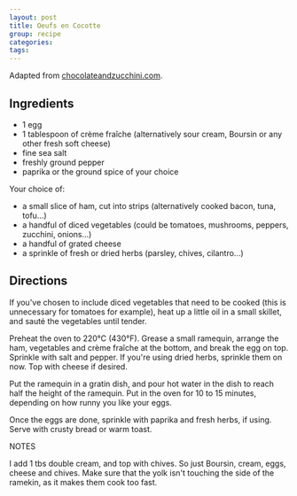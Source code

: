 ```yaml
---
layout: post
title: Oeufs en Cocotte
group: recipe
categories:
tags:
---
```


Adapted from
[chocolateandzucchini.com](http://chocolateandzucchini.com/recipes/eggs/oeuf-cocotte-recipe/).

## Ingredients

- 1 egg
- 1 tablespoon of crème fraîche (alternatively sour cream, Boursin or any other fresh soft cheese)
- fine sea salt
- freshly ground pepper
- paprika or the ground spice of your choice

Your choice of:

- a small slice of ham, cut into strips (alternatively cooked bacon, tuna, tofu...)
- a handful of diced vegetables (could be tomatoes, mushrooms, peppers, zucchini, onions...)
- a handful of grated cheese
- a sprinkle of fresh or dried herbs (parsley, chives, cilantro...)

## Directions

If you've chosen to include diced vegetables that need to be cooked
(this is unnecessary for tomatoes for example), heat up a little oil
in a small skillet, and sauté the vegetables until tender.

Preheat the oven to 220°C (430°F). Grease a small ramequin, arrange
the ham, vegetables and crème fraîche at the bottom, and break the egg
on top. Sprinkle with salt and pepper. If you're using dried herbs,
sprinkle them on now. Top with cheese if desired.

Put the ramequin in a gratin dish, and pour hot water in the dish to
reach half the height of the ramequin. Put in the oven for 10 to 15
minutes, depending on how runny you like your eggs.

Once the eggs are done, sprinkle with paprika and fresh herbs, if
using. Serve with crusty bread or warm toast.

NOTES

I add 1 tbs double cream, and top with chives. So just Boursin, cream,
eggs, cheese and chives. Make sure that the yolk isn't touching the
side of the ramekin, as it makes them cook too fast.
